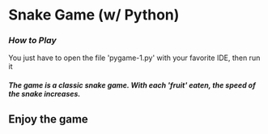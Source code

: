 # Snake Game (w/ Python)

### _How to Play_

You just have to open the file 'pygame-1.py' with your favorite IDE, then run it 
##### _The game is a classic snake game. With each 'fruit' eaten, the speed of the snake increases._
##
## Enjoy the game

